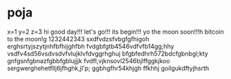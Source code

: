 # poja
x=1
y=2
z=3
hi
good day!!!
let's go!!!
its begin!!!
yo the moon soon!!!h
bitcoin to the moon!g
1232442343
sxdfvdzsfvbgfgfhigoh
erghsrtyjszytjnhfbfhijghfbh
fvdgbfgtb4546vdfvfb14gg;hhy
vsdfv4sd56vsdvsdvfvlujklvfdvggrhghuj
bfgbfedhrh572bdcfgbnbgl;kty
 gnfgsnfgbnazfgbbfgblujjjk
fvdfl,vjknsovl2546bjlffggkjkoo
sergwerghehetfllj6jfhghk,jl'p;
ggbhgfhr54khjgh
ffkhhj
goilgukdftyjhsrth
